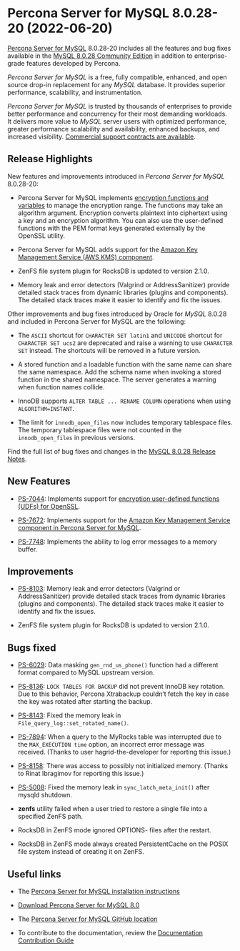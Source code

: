 # Percona Server for MySQL 8.0.28-20 (2022-06-20)

[Percona Server for MySQL](https://www.percona.com/software/mysql-database/percona-server) 8.0.28-20
includes all the features and bug fixes available in the
[MySQL 8.0.28 Community Edition](https://dev.mysql.com/doc/relnotes/mysql/8.0/en/news-8-0-28.html)
in addition to enterprise-grade features developed by Percona.

*Percona Server for MySQL* is a free, fully compatible, enhanced, and open
source drop-in replacement for any *MySQL* database. It provides superior
performance, scalability, and instrumentation.

*Percona Server for MySQL* is trusted by thousands of enterprises to provide
better performance and concurrency for their most demanding workloads. It
delivers more value to *MySQL* server users with optimized performance,
greater performance scalability and availability, enhanced backups, and
increased visibility. [Commercial support contracts are available](https://www.percona.com/services/support/mysql-support).

## Release Highlights

New features and improvements introduced in *Percona Server for MySQL* 8.0.28-20:

* Percona Server for MySQL implements [encryption functions and variables](https://www.percona.com/doc/percona-server/8.0/security/encryption-functions.html) to manage the encryption range. The functions may take an algorithm argument. Encryption converts plaintext into ciphertext using a key and an encryption algorithm. You can also use the user-defined functions with the PEM format keys generated externally by the OpenSSL utility.

* Percona Server for MySQL adds support for the [Amazon Key Management Service (AWS KMS) component](https://www.percona.com/doc/percona-server/8.0/security/using-amz-kms.html).

* ZenFS file system plugin for RocksDB is updated to version 2.1.0.

* Memory leak and error detectors (Valgrind or AddressSanitizer) provide detailed stack traces from dynamic libraries (plugins and components). The detailed stack traces make it easier to identify and fix the issues.

Other improvements and bug fixes introduced by Oracle for *MySQL* 8.0.28 and included in Percona Server for MySQL are the following:

* The `ASCII` shortcut for `CHARACTER SET latin1` and `UNICODE` shortcut for `CHARACTER SET ucs2` are deprecated and raise a warning to use `CHARACTER SET` instead. The shortcuts will be removed in a future version.

* A stored function and a loadable function with the same name can share the same namespace. Add the schema name when invoking a stored function in the shared namespace. The server generates a warning when function names collide.

* InnoDB supports `ALTER TABLE ... RENAME COLUMN` operations when using `ALGORITHM=INSTANT`.

* The limit for `innodb_open_files` now includes temporary tablespace files. The temporary tablespace files were not counted in the `innodb_open_files` in previous versions.

Find the full list of bug fixes and changes in the [MySQL 8.0.28 Release Notes](https://dev.mysql.com/doc/relnotes/mysql/8.0/en/news-8-0-28.html).

## New Features

* [PS-7044](https://jira.percona.com/browse/PS-7044): Implements support for [encryption user-defined functions (UDFs) for OpenSSL](https://www.percona.com/doc/percona-server/8.0/security/encryption-functions.html).

* [PS-7672](https://jira.percona.com/browse/PS-7672): Implements support for the [Amazon Key Management Service component in Percona Server for MySQL](https://www.percona.com/doc/percona-server/8.0/security/using-amz-kms.html).

* [PS-7748](https://jira.percona.com/browse/PS-7748): Implements the ability to log error messages to a memory buffer.

## Improvements

* [PS-8103](https://jira.percona.com/browse/PS-8103): Memory leak and error detectors (Valgrind or AddressSanitizer) provide detailed stack traces from dynamic libraries (plugins and components). The detailed stack traces make it easier to identify and fix the issues.

* ZenFS file system plugin for RocksDB is updated to version 2.1.0.

## Bugs fixed

* [PS-6029](https://jira.percona.com/browse/PS-6029): Data masking `gen_rnd_us_phone()` function had a different format compared to MySQL upstream version.

* [PS-8136](https://jira.percona.com/browse/PS-8136): `LOCK TABLES FOR BACKUP` did not prevent InnoDB key rotation. Due to this behavior, Percona Xtrabackup couldn’t fetch the key in case the key was rotated after starting the backup.

* [PS-8143](https://jira.percona.com/browse/PS-8143): Fixed the memory leak in `File_query_log::set_rotated_name()`.

* [PS-7894](https://jira.percona.com/browse/PS-7894): When a query to the MyRocks table was interrupted due to the `MAX_EXECUTION time` option, an incorrect error message was received. (Thanks to user hagrid-the-developer for reporting this issue.)

* [PS-8158](https://jira.percona.com/browse/PS-8158): There was access to possibly not initialized memory. (Thanks to Rinat Ibragimov for reporting this issue.)

* [PS-5008](https://jira.percona.com/browse/PS-5008): Fixed the memory leak in `sync_latch_meta_init()` after mysqld shutdown.

* **zenfs** utility failed when a user tried to restore a single file into a specified ZenFS path.

* RocksDB in ZenFS mode ignored OPTIONS-<NNN> files after the restart.

* RocksDB in ZenFS mode always created PersistentCache on the POSIX file system instead of creating it on ZenFS.

## Useful links

* The [Percona Server for MySQL installation instructions](https://www.percona.com/doc/percona-server/LATEST/installation.html)

* [Download Percona Server for MySQL 8.0](https://www.percona.com/downloads/Percona-Server-LATEST/)

* The [Percona Server for MySQL GitHub location](https://github.com/percona/percona-server)

* To contribute to the documentation, review the [Documentation Contribution Guide](https://github.com/percona/percona-server/blob/8.0/doc/source/contributing.md)
